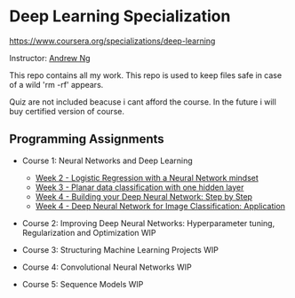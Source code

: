 # Deep Learning Specialization

https://www.coursera.org/specializations/deep-learning

Instructor: [Andrew Ng](http://www.andrewng.org/)

This repo contains all my work. This repo is used to keep files safe in case of a wild 'rm -rf' appears.

Quiz are not included beacuse i cant afford the course. In the future i will buy certified version of course.

## Programming Assignments

- Course 1: Neural Networks and Deep Learning

  - [Week 2 - Logistic Regression with a Neural Network mindset](https://github.com/mrcmoresi/deepcoursera/blob/master/course1-NN%26deepLearning/week2-Logistic%2BRegression%2Bwith%2Ba%2BNeural%2BNetwork%2Bmindset%2Bv5.ipynb)
  - [Week 3 - Planar data classification with one hidden layer](https://github.com/mrcmoresi/deepcoursera/blob/master/course1-NN%26deepLearning/week3-Planar%2Bdata%2Bclassification%2Bwith%2Bone%2Bhidden%2Blayer%2Bv5.ipynb)
  - [Week 4 - Building your Deep Neural Network: Step by Step](https://github.com/mrcmoresi/deepcoursera/blob/master/course1-NN%26deepLearning/week3-Building%2Byour%2BDeep%2BNeural%2BNetwork%2B-%2BStep%2Bby%2BStep%2Bv8.ipynb)
  - [Week 4 - Deep Neural Network for Image Classification: Application](https://github.com/mrcmoresi/deepcoursera/blob/master/course1-NN%26deepLearning/week4-Deep%2BNeural%2BNetwork%2B-%2BApplication%2Bv8.ipynb)

- Course 2: Improving Deep Neural Networks: Hyperparameter tuning, Regularization and Optimization
WIP

- Course 3: Structuring Machine Learning Projects
WIP

- Course 4: Convolutional Neural Networks
WIP

- Course 5: Sequence Models
WIP
